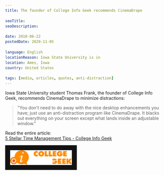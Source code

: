 ```yaml
---
title: The founder of College Info Geek recommends CinemaDrape

seoTitle:
seoDescription:

date: 2010-06-22
postedDate: 2020-11-05

language: English
locationReason: Iowa State University is in
location: Ames, Iowa
country: United States

tags: [media, articles, quotes, anti-distraction]
---
```


Iowa State University student Thomas Frank, the founder of College Info Geek, recommends CinemaDrape to minimize distractions:

> "You don't need to do away with the nice desktop enhancements you have; just use an anti-distraction program like CinemaDrape. It blacks out everything on your screen except what lands inside an adjustable window."

Read the entire article:  
[5 Stellar Time Management Tips - College Info Geek](https://web.archive.org/web/20160928091128/http://collegeinfogeek.com/5-time-management-tips/)

<img src="/assets/images/posts/2010/06/22/collegeinfogeek-logo.svg" alt="College Info Geek" 
     class="log-img-fluid log-mt-1" style="background: #131313; padding: 1rem; width: 200px;">

<!--more-->

